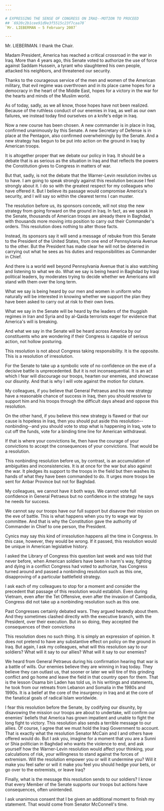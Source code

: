 ```yaml
---
---

# EXPRESSING THE SENSE OF CONGRESS ON IRAQ--MOTION TO PROCEED
## `6920c2b1cee91d9e3f5515c23f7caa70`
`Mr. LIEBERMAN — 5 February 2007`

---
```



Mr. LIEBERMAN. I thank the Chair.

Madam President, America has reached a critical crossroad in the war 
in Iraq. More than 4 years ago, this Senate voted to authorize the use 
of force against Saddam Hussein, a tyrant who slaughtered his own 
people, attacked his neighbors, and threatened our security.

Thanks to the courageous service of the men and women of the American 
military, that evil regime was overthrown and in its place came hopes 
for a democracy in the heart of the Middle East, hopes for a victory in 
the war for the hearts and minds of the Muslim world.

As of today, sadly, as we all know, those hopes have not been 
realized. Because of the ruthless conduct of our enemies in Iraq, as 
well as our own failures, we instead today find ourselves on a knife's 
edge in Iraq.

Now a new course has been chosen. A new commander is in place in 
Iraq, confirmed unanimously by this Senate. A new Secretary of Defense 
is in place at the Pentagon, also confirmed overwhelmingly by the 
Senate. And a new strategy has begun to be put into action on the 
ground in Iraq by American troops.

It is altogether proper that we debate our policy in Iraq. It should 
be a debate that is as serious as the situation in Iraq and that 
reflects the powers the Constitution gives to Congress in matters of 
war.

But that, sadly, is not the debate that the Warner-Levin resolution 
invites us to have. I am going to speak strongly against this 
resolution because I feel strongly about it. I do so with the greatest 
respect for my colleagues who have offered it. But I believe its 
passage would compromise America's security, and I will say so within 
the clearest terms I can muster.

The resolution before us, its sponsors concede, will not stop the new 
strategy from going forward on the ground in Iraq. In fact, as we speak 
in the Senate, thousands of American troops are already there in 
Baghdad, with thousands more moving into position to carry out their 
Commander's orders. This resolution does nothing to alter those facts.

Instead, its sponsors say it will send a message of rebuke from this 
Senate to the President of the United States, from one end of 
Pennsylvania Avenue to the other. But the President has made clear he 
will not be deterred in carrying out what he sees as his duties and 
responsibilities as Commander in Chief.

And there is a world well beyond Pennsylvania Avenue that is also 
watching and listening to what we do. What we say is being heard in 
Baghdad by Iraqi political leaders, by moderates trying to decide 
whether we Americans will stand with them over the long term.



What we say is being heard by our men and women in uniform who 
naturally will be interested in knowing whether we support the plan 
they have been asked to carry out at risk to their own lives.

What we say in the Senate will be heard by the leaders of the 
thuggish regimes in Iran and Syria and by al-Qaida terrorists eager for 
evidence that America's will is breaking.

And what we say in the Senate will be heard across America by our 
constituents who are wondering if their Congress is capable of serious 
action, not hollow posturing.

This resolution is not about Congress taking responsibility. It is 
the opposite. This is a resolution of irresolution.

For the Senate to take up a symbolic vote of no confidence on the eve 
of a decisive battle is unprecedented. But it is not inconsequential. 
It is an act which I fear will discourage our troops, hearten our 
enemies, and showcase our disunity. And that is why I will vote against 
the motion for cloture.

My colleagues, if you believe that General Petraeus and his new 
strategy have a reasonable chance of success in Iraq, then you should 
resolve to support him and his troops through the difficult days ahead 
and oppose this resolution.

On the other hand, if you believe this new strategy is flawed or that 
our cause is hopeless in Iraq, then you should put aside this 
resolution--nonbinding--and you should vote to stop what is happening 
in Iraq, vote to cut off the funds, vote for a binding time line for 
American withdrawal.

If that is where your convictions lie, then have the courage of your 
convictions to accept the consequences of your convictions. That would 
be a resolution.

This nonbinding resolution before us, by contrast, is an accumulation 
of ambiguities and inconsistencies. It is at once for the war but also 
against the war. It pledges its support to the troops in the field but 
then washes its hands of what they have been commanded to do. It urges 
more troops be sent for Anbar Province but not for Baghdad.

My colleagues, we cannot have it both ways. We cannot vote full 
confidence in General Petraeus but no confidence in the strategy he 
says he needs for success.

We cannot say our troops have our full support but disavow their 
mission on the eve of battle. This is what happens when you try to wage 
war by committee. And that is why the Constitution gave the authority 
of Commander in Chief to one person, the President.

Cynics may say this kind of irresolution happens all the time in 
Congress. In this case, however, they would be wrong. If it passed, 
this resolution would be unique in American legislative history.

I asked the Library of Congress this question last week and was told 
that never before, when American soldiers have been in harm's way, 
fighting and dying in a conflict Congress had voted to authorize, has 
Congress turned around and passed a nonbinding resolution such as this 
one, disapproving of a particular battlefield strategy.

I ask each of my colleagues to stop for a moment and consider the 
precedent that passage of this resolution would establish. Even during 
Vietnam, even after the Tet Offensive, even after the invasion of 
Cambodia, Congress did not take up a nonbinding resolution such as this 
one.

Past Congresses certainly debated wars. They argued heatedly about 
them. And they sometimes clashed directly with the executive branch, 
with the President, over their execution. But in so doing, they 
accepted the consequences of their convictions

This resolution does no such thing. It is simply an expression of 
opinion. It does not pretend to have any substantive effect on policy 
on the ground in Iraq. But again, I ask my colleagues, what will this 
resolution say to our soldiers? What will it say to our allies? What 
will it say to our enemies?

We heard from General Petraeus during his confirmation hearing that 
war is a battle of wills. Our enemies believe they are winning in Iraq 
today. They believe they can outlast us, that sooner or later we will 
tire of this grinding conflict and go home and leave the field in that 
country open for them. That is the lesson Osama bin Laden has told us, 
in his writings and statements, he took from our retreats from Lebanon 
and Somalia in the 1980s and 1990s. It is a belief at the core of the 
insurgency in Iraq and at the core of the fanatical goals of radical 
Islam worldwide.

I fear this resolution before the Senate, by codifying our disunity, 
by disavowing the mission our troops are about to undertake, will 
confirm our enemies' beliefs that America has grown impatient and 
unable to fight the long fight to victory. This resolution also sends a 
terrible message to our allies. Of course, I agree that we must hold 
the Iraqi Government to account. That is exactly what the resolution 
Senator McCain and I and others have offered would do. But I ask you, 
imagine for a moment that you are a Sunni or Shia politician in Baghdad 
who wants the violence to end, and ask yourself how the Warner-Levin 
resolution would affect your thinking, your calculations of risk, your 
willingness to stand against the forces of extremism. Will the 
resolution empower you or will it undermine you? Will it make you feel 
safer or will it make you feel you should hedge your bets, or go over 
to the extremists, or leave Iraq?

Finally, what is the message this resolution sends to our soldiers? I 
know that every Member of the Senate supports our troops but actions 
have consequences, often unintended.

I ask unanimous consent that I be given an additional moment to 
finish my statement. That would come from Senator McConnell's time.